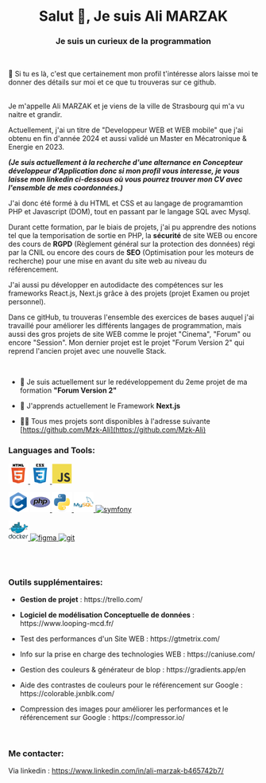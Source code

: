 <h1 align="center">Salut 👋, Je suis Ali MARZAK</h1>
<h3 align="center">Je suis un curieux de la programmation</h3><br>

💬 Si tu es là, c'est que certainement mon profil t'intéresse alors laisse moi te donner des détails sur moi et ce que tu trouveras sur ce github.<br><br>

Je m'appelle Ali MARZAK et je viens de la ville de Strasbourg qui m'a vu naitre et grandir. 

Actuellement, j'ai un titre de "Developpeur WEB et WEB mobile" que j'ai obtenu en fin d'année 2024 et aussi validé un Master en Mécatronique & Energie en 2023.

***(Je suis actuellement à la recherche d'une alternance en Concepteur développeur d'Application donc si mon profil vous interesse, je vous laisse mon linkedin ci-dessous où vous pourrez trouver mon CV avec l'ensemble de mes coordonnées.)***

J'ai donc été formé à du HTML et CSS et au langage de programamtion PHP et Javascript (DOM), tout en passant par le langage SQL avec Mysql. 

Durant cette formation, par le biais de projets, j'ai pu apprendre des notions tel que la temporisation de sortie en PHP, la **sécurité** de site WEB ou encore des cours de **RGPD** (Règlement général sur la protection des données) régi par la CNIL ou encore des cours de **SEO** (Optimisation pour les moteurs de recherche) pour une mise en avant du site web au niveau du référencement.

J'ai aussi pu développer en autodidacte des compétences sur les frameworks React.js, Next.js grâce à des projets (projet Examen ou projet personnel).

Dans ce gitHub, tu trouveras l'ensemble des exercices de bases auquel j'ai travaillé pour améliorer les différents langages de programmation, mais aussi des gros projets de site WEB comme le projet "Cinema", "Forum" ou encore "Session". Mon dernier projet est le projet "Forum Version 2" qui reprend l'ancien projet avec une nouvelle Stack.

<br>

- 🔭 Je suis actuellement sur le redéveloppement du 2eme projet de ma formation **"Forum Version 2"**

- 🌱 J'apprends actuellement le Framework **Next.js**

- 👨‍💻 Tous mes projets sont disponibles à l'adresse suivante [https://github.com/Mzk-Ali](https://github.com/Mzk-Ali)


<p align="left">
</p>

<h3 align="left">Languages and Tools:</h3>
<p align="left"> 
 <a href="https://www.w3.org/html/" target="_blank" rel="noreferrer"> <img src="https://raw.githubusercontent.com/devicons/devicon/master/icons/html5/html5-original-wordmark.svg" alt="html5" width="40" height="40"/> </a>
 <a href="https://www.w3schools.com/css/" target="_blank" rel="noreferrer"> <img src="https://raw.githubusercontent.com/devicons/devicon/master/icons/css3/css3-original-wordmark.svg" alt="css3" width="40" height="40"/> </a>
 <a href="https://developer.mozilla.org/en-US/docs/Web/JavaScript" target="_blank" rel="noreferrer"> <img src="https://raw.githubusercontent.com/devicons/devicon/master/icons/javascript/javascript-original.svg" alt="javascript" width="40" height="40"/> </a>
</p>
<p align="left">
 <a href="https://www.cprogramming.com/" target="_blank" rel="noreferrer"> <img src="https://raw.githubusercontent.com/devicons/devicon/master/icons/c/c-original.svg" alt="c" width="40" height="40"/></a> 
 <a href="https://www.php.net" target="_blank" rel="noreferrer"> <img src="https://raw.githubusercontent.com/devicons/devicon/master/icons/php/php-original.svg" alt="php" width="40" height="40"/> </a>
 <a href="https://www.python.org" target="_blank" rel="noreferrer"> <img src="https://raw.githubusercontent.com/devicons/devicon/master/icons/python/python-original.svg" alt="python" width="40" height="40"/> </a>
 <a href="https://www.mysql.com/" target="_blank" rel="noreferrer"> <img src="https://raw.githubusercontent.com/devicons/devicon/master/icons/mysql/mysql-original-wordmark.svg" alt="mysql" width="40" height="40"/> </a>
 <a href="https://symfony.com" target="_blank" rel="noreferrer"> <img src="https://symfony.com/logos/symfony_black_03.svg" alt="symfony" width="40" height="40"/> </a>
</p>
<p align="left">
 <a href="https://www.docker.com/" target="_blank" rel="noreferrer"> <img src="https://raw.githubusercontent.com/devicons/devicon/master/icons/docker/docker-original-wordmark.svg" alt="docker" width="40" height="40"/> </a>
 <a href="https://www.figma.com/" target="_blank" rel="noreferrer"> <img src="https://www.vectorlogo.zone/logos/figma/figma-icon.svg" alt="figma" width="40" height="40"/> </a>
 <a href="https://git-scm.com/" target="_blank" rel="noreferrer"> <img src="https://www.vectorlogo.zone/logos/git-scm/git-scm-icon.svg" alt="git" width="40" height="40"/> </a>
</p>

<br><br>

<h3 align="left">Outils supplémentaires:</h3>

- <p><b>Gestion de projet</b> : https://trello.com/ </p>
- <p><b>Logiciel de modélisation Conceptuelle de données</b> : https://www.looping-mcd.fr/ </p>
- <p>Test des performances d'un Site WEB : https://gtmetrix.com/ </p>
- <p>Info sur la prise en charge des technologies WEB : https://caniuse.com/ </p>
- <p>Gestion des couleurs & générateur de blop : https://gradients.app/en </p>
- <p>Aide des contrastes de couleurs pour le référencement sur Google : https://colorable.jxnblk.com/ </p>
- <p>Compression des images pour améliorer les performances et le référencement sur Google : https://compressor.io/ </p>



<br>


<h3 align="left">Me contacter:</h3>

Via linkedin : https://www.linkedin.com/in/ali-marzak-b465742b7/
